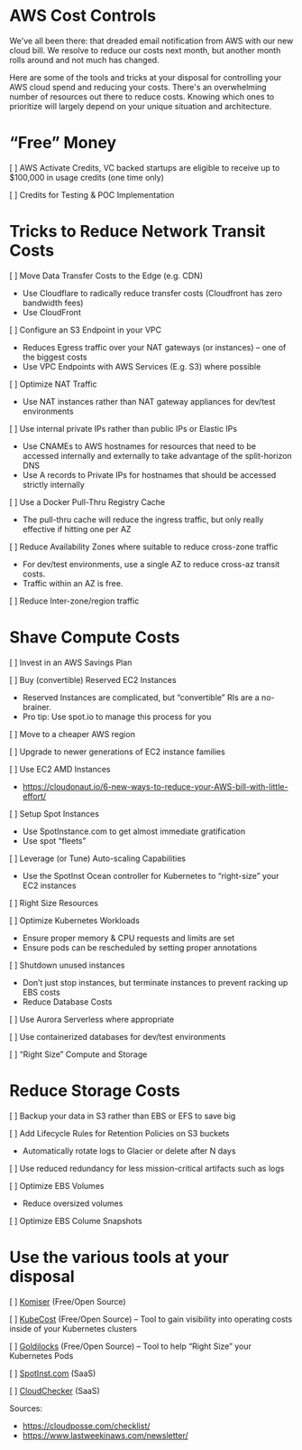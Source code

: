 # AWS Cost Controls
We've all been there: that dreaded email notification from AWS with our new cloud bill. We resolve to reduce our costs next month, but another month rolls around and not much has changed.

Here are some of the tools and tricks at your disposal for controlling your AWS cloud spend and reducing your costs. There's an overwhelming number of resources out there to reduce costs. Knowing which ones to prioritize will largely depend on your unique situation and architecture.

# “Free” Money

[ ] AWS Activate Credits, VC backed startups are eligible to receive up to $100,000 in usage credits (one time only)

[ ] Credits for Testing & POC Implementation

# Tricks to Reduce Network Transit Costs

[ ] Move Data Transfer Costs to the Edge (e.g. CDN)
- Use Cloudflare to radically reduce transfer costs (Cloudfront has zero bandwidth fees)
- Use CloudFront

[ ] Configure an S3 Endpoint in your VPC
- Reduces Egress traffic over your NAT gateways (or instances) – one of the biggest costs
- Use VPC Endpoints with AWS Services (E.g. S3) where possible

[ ] Optimize NAT Traffic
- Use NAT instances rather than NAT gateway appliances for dev/test environments

[ ] Use internal private IPs rather than public IPs or Elastic IPs
- Use CNAMEs to AWS hostnames for resources that need to be accessed internally and externally to take advantage of the split-horizon DNS
- Use A records to Private IPs for hostnames that should be accessed strictly internally

[ ] Use a Docker Pull-Thru Registry Cache
- The pull-thru cache will reduce the ingress traffic, but only really effective if hitting one per AZ

[ ] Reduce Availability Zones where suitable to reduce cross-zone traffic
- For dev/test environments, use a single AZ to reduce cross-az transit costs.
- Traffic within an AZ is free.

[ ] Reduce Inter-zone/region traffic

# Shave Compute Costs

[ ] Invest in an AWS Savings Plan

[ ]  Buy (convertible) Reserved EC2 Instances
- Reserved Instances are complicated, but “convertible” RIs are a no-brainer.
- Pro tip: Use spot.io to manage this process for you

[ ] Move to a cheaper AWS region

[ ] Upgrade to newer generations of EC2 instance families

[ ] Use EC2 AMD Instances
- https://cloudonaut.io/6-new-ways-to-reduce-your-AWS-bill-with-little-effort/

[ ] Setup Spot Instances
- Use SpotInstance.com to get almost immediate gratification
- Use spot “fleets”

[ ] Leverage (or Tune) Auto-scaling Capabilities
- Use the SpotInst Ocean controller for Kubernetes to “right-size” your EC2 instances

[ ] Right Size Resources

[ ] Optimize Kubernetes Workloads
- Ensure proper memory & CPU requests and limits are set
- Ensure pods can be rescheduled by setting proper annotations

[ ] Shutdown unused instances
- Don’t just stop instances, but terminate instances to prevent racking up EBS costs
- Reduce Database Costs

[ ] Use Aurora Serverless where appropriate

[ ] Use containerized databases for dev/test environments

[ ] “Right Size” Compute and Storage

# Reduce Storage Costs

[ ] Backup your data in S3 rather than EBS or EFS to save big

[ ] Add Lifecycle Rules for Retention Policies on S3 buckets
- Automatically rotate logs to Glacier or delete after N days

[ ] Use reduced redundancy for less mission-critical artifacts such as logs

[ ] Optimize EBS Volumes
- Reduce oversized volumes

[ ] Optimize EBS Colume Snapshots

# Use the various tools at your disposal

[ ] [Komiser](https://github.com/mlabouardy/komiser) (Free/Open Source)

[ ] [KubeCost](https://www.kubecost.com/) (Free/Open Source) – Tool to gain visibility into operating costs inside of your Kubernetes clusters

[ ] [Goldilocks](https://github.com/FairwindsOps/goldilocks) (Free/Open Source) – Tool to help “Right Size” your Kubernetes Pods

[ ] [SpotInst.com](https://spot.io/) (SaaS)

[ ] [CloudChecker](https://cloudcheckr.com/) (SaaS)


Sources: 

- https://cloudposse.com/checklist/
- https://www.lastweekinaws.com/newsletter/

